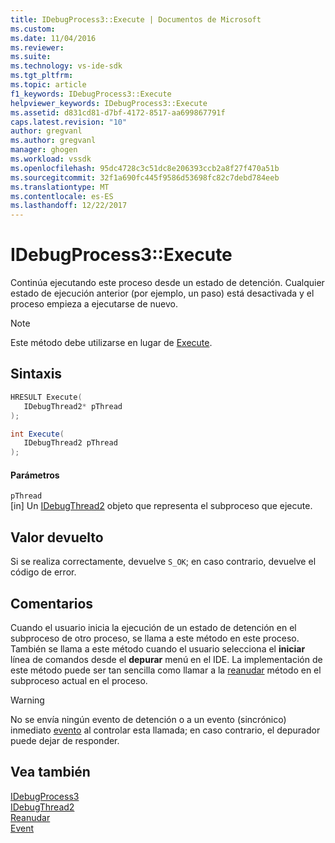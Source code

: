 ```yaml
---
title: IDebugProcess3::Execute | Documentos de Microsoft
ms.custom: 
ms.date: 11/04/2016
ms.reviewer: 
ms.suite: 
ms.technology: vs-ide-sdk
ms.tgt_pltfrm: 
ms.topic: article
f1_keywords: IDebugProcess3::Execute
helpviewer_keywords: IDebugProcess3::Execute
ms.assetid: d831cd81-d7bf-4172-8517-aa699867791f
caps.latest.revision: "10"
author: gregvanl
ms.author: gregvanl
manager: ghogen
ms.workload: vssdk
ms.openlocfilehash: 95dc4728c3c51dc8e206393ccb2a8f27f470a51b
ms.sourcegitcommit: 32f1a690fc445f9586d53698fc82c7debd784eeb
ms.translationtype: MT
ms.contentlocale: es-ES
ms.lasthandoff: 12/22/2017
---
```

# <a name="idebugprocess3execute"></a>IDebugProcess3::Execute
Continúa ejecutando este proceso desde un estado de detención. Cualquier estado de ejecución anterior (por ejemplo, un paso) está desactivada y el proceso empieza a ejecutarse de nuevo.  
  
> [!NOTE]
>  Este método debe utilizarse en lugar de [Execute](../../../extensibility/debugger/reference/idebugprogram2-execute.md).  
  
## <a name="syntax"></a>Sintaxis  
  
```cpp  
HRESULT Execute(  
   IDebugThread2* pThread  
);  
```  
  
```csharp  
int Execute(  
   IDebugThread2 pThread  
);  
```  
  
#### <a name="parameters"></a>Parámetros  
 `pThread`  
 [in] Un [IDebugThread2](../../../extensibility/debugger/reference/idebugthread2.md) objeto que representa el subproceso que ejecute.  
  
## <a name="return-value"></a>Valor devuelto  
 Si se realiza correctamente, devuelve `S_OK`; en caso contrario, devuelve el código de error.  
  
## <a name="remarks"></a>Comentarios  
 Cuando el usuario inicia la ejecución de un estado de detención en el subproceso de otro proceso, se llama a este método en este proceso. También se llama a este método cuando el usuario selecciona el **iniciar** línea de comandos desde el **depurar** menú en el IDE. La implementación de este método puede ser tan sencilla como llamar a la [reanudar](../../../extensibility/debugger/reference/idebugthread2-resume.md) método en el subproceso actual en el proceso.  
  
> [!WARNING]
>  No se envía ningún evento de detención o a un evento (sincrónico) inmediato [evento](../../../extensibility/debugger/reference/idebugeventcallback2-event.md) al controlar esta llamada; en caso contrario, el depurador puede dejar de responder.  
  
## <a name="see-also"></a>Vea también  
 [IDebugProcess3](../../../extensibility/debugger/reference/idebugprocess3.md)   
 [IDebugThread2](../../../extensibility/debugger/reference/idebugthread2.md)   
 [Reanudar](../../../extensibility/debugger/reference/idebugthread2-resume.md)   
 [Event](../../../extensibility/debugger/reference/idebugeventcallback2-event.md)